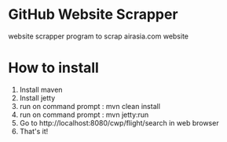 # GitHub Website Scrapper

website scrapper program to scrap airasia.com website


# How to install

1. Install maven
2. Install jetty
3. run on command prompt : mvn clean install
4. run on command prompt : mvn jetty:run
5. Go to http://localhost:8080/cwp/flight/search in web browser
5. That's it!


